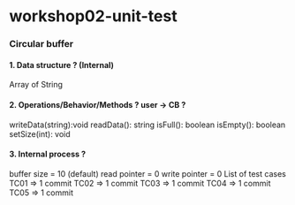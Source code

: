 # workshop02-unit-test

### Circular buffer

#### 1. Data structure ? (Internal)
Array of String

#### 2. Operations/Behavior/Methods ? user -> CB ?
  writeData(string):void
  readData(): string
  isFull(): boolean
  isEmpty(): boolean
  setSize(int): void

#### 3. Internal process ?

  buffer size = 10 (default)
  read pointer = 0
  write pointer = 0
  List of test cases
  TC01 => 1 commit
  TC02 => 1 commit
  TC03 => 1 commit
  TC04 => 1 commit
  TC05 => 1 commit
